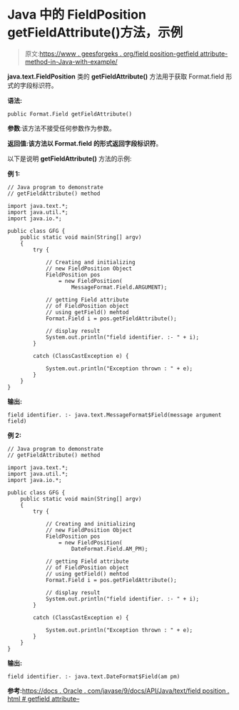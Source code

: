 # Java 中的 FieldPosition getFieldAttribute()方法，示例

> 原文:[https://www . geesforgeks . org/field position-getfield attribute-method-in-Java-with-example/](https://www.geeksforgeeks.org/fieldposition-getfieldattribute-method-in-java-with-example/)

**java.text.FieldPosition** 类的 **getFieldAttribute()** 方法用于获取 Format.field 形式的字段标识符。

**语法:**

```
public Format.Field getFieldAttribute()
```

**参数**:该方法不接受任何参数作为参数。

**返回值:**该方法以 Format.field 的形式返回**字段标识符**。

以下是说明 **getFieldAttribute()** 方法的示例:

**例 1:**

```
// Java program to demonstrate
// getFieldAttribute() method

import java.text.*;
import java.util.*;
import java.io.*;

public class GFG {
    public static void main(String[] argv)
    {
        try {

            // Creating and initializing
            // new FieldPosition Object
            FieldPosition pos
                = new FieldPosition(
                    MessageFormat.Field.ARGUMENT);

            // getting Field attribute
            // of FieldPosition object
            // using getField() mehtod
            Format.Field i = pos.getFieldAttribute();

            // display result
            System.out.println("field identifier. :- " + i);
        }

        catch (ClassCastException e) {

            System.out.println("Exception thrown : " + e);
        }
    }
}
```

**输出:**

```
field identifier. :- java.text.MessageFormat$Field(message argument field)

```

**例 2:**

```
// Java program to demonstrate
// getFieldAttribute() method

import java.text.*;
import java.util.*;
import java.io.*;

public class GFG {
    public static void main(String[] argv)
    {
        try {

            // Creating and initializing
            // new FieldPosition Object
            FieldPosition pos
                = new FieldPosition(
                    DateFormat.Field.AM_PM);

            // getting Field attribute
            // of FieldPosition object
            // using getField() mehtod
            Format.Field i = pos.getFieldAttribute();

            // display result
            System.out.println("field identifier. :- " + i);
        }

        catch (ClassCastException e) {

            System.out.println("Exception thrown : " + e);
        }
    }
}
```

**输出:**

```
field identifier. :- java.text.DateFormat$Field(am pm)

```

**参考:**[https://docs . Oracle . com/javase/9/docs/API/Java/text/field position . html # getfield attribute–](https://docs.oracle.com/javase/9/docs/api/java/text/FieldPosition.html#getFieldAttribute--)